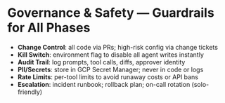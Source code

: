 # Governance & Safety — Guardrails for All Phases

- **Change Control**: all code via PRs; high-risk config via change tickets
- **Kill Switch**: environment flag to disable all agent writes instantly
- **Audit Trail**: log prompts, tool calls, diffs, approver identity
- **PII/Secrets**: store in GCP Secret Manager; never in code or logs
- **Rate Limits**: per-tool limits to avoid runaway costs or API bans
- **Escalation**: incident runbook; rollback plan; on-call rotation (solo-friendly)
